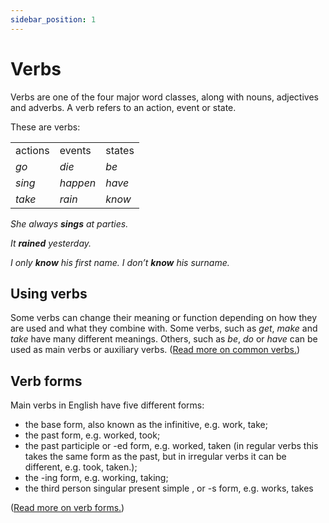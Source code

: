 ```yaml
---
sidebar_position: 1
---
```


# Verbs

Verbs are one of the four major word classes, along with nouns, adjectives and adverbs. A verb refers to an action, event or state.

These are verbs:

<table><tbody><tr valign="top"><td>actions</td><td>events</td><td>states</td></tr><tr valign="top"><td><i>go</i></td><td><i>die</i></td><td><i>be</i></td></tr><tr valign="top"><td><i>sing</i></td><td><i>happen</i></td><td><i>have</i></td></tr><tr valign="top"><td><i>take</i></td><td><i>rain</i></td><td><i>know</i></td></tr></tbody></table>

*She always **sings** at parties.*

*It **rained** yesterday.*

*I only **know** his first name. I don’t **know** his surname.*

## Using verbs

Some verbs can change their meaning or function depending on how they are used and what they combine with. Some verbs, such as *get*, *make* and *take* have many different meanings. Others, such as *be*, *do* or *have* can be used as main verbs or auxiliary verbs. ([Read more on common verbs.](../../../category/common-verbs))

## Verb forms

Main verbs in English have five different forms:

- the base form, also known as the infinitive, e.g. work, take;
- the past form, e.g. worked, took;
- the past participle or \-ed form, e.g. worked, taken (in regular verbs this takes the same form as the past, but in irregular verbs it can be different, e.g. took, taken.);
- the \-ing form, e.g. working, taking;
- the third person singular present simple , or \-s form, e.g. works, takes

([Read more on verb forms.](./Verbsbasicforms))
